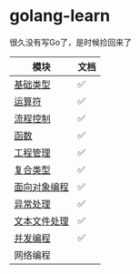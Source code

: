 # golang-learn
很久没有写Go了，是时候捡回来了

| 模块                                                         | 文档 |
| ------------------------------------------------------------ | ---- |
| [基础类型](https://github.com/shoufengsfsf/golang-learn/tree/master/src/basetype) | ✅    |
| [运算符](https://github.com/shoufengsfsf/golang-learn/tree/master/src/operator) | ✅    |
| [流程控制](https://github.com/shoufengsfsf/golang-learn/tree/master/src/flowcontroller) | ✅    |
| [函数](https://github.com/shoufengsfsf/golang-learn/tree/master/src/function) | ✅    |
| [工程管理](https://github.com/shoufengsfsf/golang-learn/tree/master/src/projectmanage) | ✅    |
| [复合类型](https://github.com/shoufengsfsf/golang-learn/tree/master/src/compositetype) | ✅    |
| [面向对象编程](https://github.com/shoufengsfsf/golang-learn/tree/master/src/object) | ✅    |
| [异常处理](https://github.com/shoufengsfsf/golang-learn/tree/master/src/exceptionhandle) | ✅    |
| [文本文件处理](https://github.com/shoufengsfsf/golang-learn/tree/master/src/filehandle) | ✅    |
| [并发编程](https://github.com/shoufengsfsf/golang-learn/tree/master/src/concurrent) | ✅    |
| 网络编程                                                     |      |

